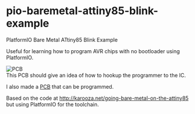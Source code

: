 # pio-baremetal-attiny85-blink-example

PlatformIO Bare Metal ATtiny85 Blink Example

Useful for learning how to program AVR chips with no bootloader using PlatformIO.

![PCB](https://jfenwick.github.io/images/attiny85-blink-pcb.jpg)<br>
This PCB should give an idea of how to hookup the programmer to the IC.

I also made a [PCB](https://github.com/jfenwick/attiny85-blink-pcb) that can be programmed.

Based on the code at http://karooza.net/going-bare-metal-on-the-attiny85 but using PlatformIO for the toolchain.
